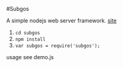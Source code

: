 #Subgos

A simple nodejs web server framework.  [site](http://git.oschina.net/ddm/sugos "sugos")


1. `cd subgos`
2. `npm install`
3. `var subgos = require('subgos');`



usage see demo.js

